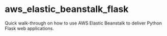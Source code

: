 # aws_elastic_beanstalk_flask
Quick walk-through on how to use AWS Elastic Beanstalk to deliver Python Flask web applications.

